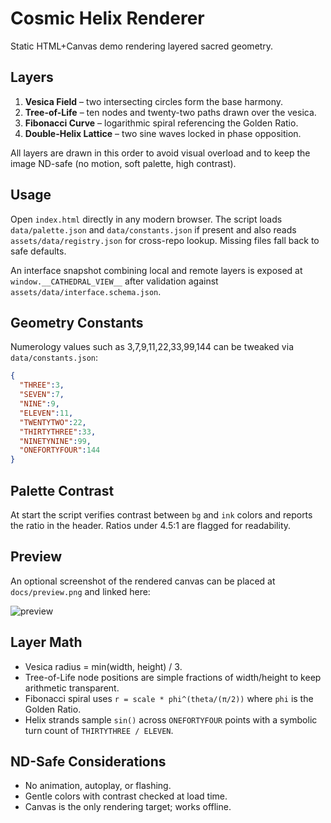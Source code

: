 # Cosmic Helix Renderer

Static HTML+Canvas demo rendering layered sacred geometry.

## Layers
1. **Vesica Field** – two intersecting circles form the base harmony.
2. **Tree-of-Life** – ten nodes and twenty-two paths drawn over the vesica.
3. **Fibonacci Curve** – logarithmic spiral referencing the Golden Ratio.
4. **Double-Helix Lattice** – two sine waves locked in phase opposition.

All layers are drawn in this order to avoid visual overload and to keep the image ND-safe (no motion, soft palette, high contrast).

## Usage
Open `index.html` directly in any modern browser. The script loads `data/palette.json` and `data/constants.json` if present and also reads `assets/data/registry.json` for cross-repo lookup. Missing files fall back to safe defaults.

An interface snapshot combining local and remote layers is exposed at `window.__CATHEDRAL_VIEW__` after validation against `assets/data/interface.schema.json`.

## Geometry Constants
Numerology values such as 3,7,9,11,22,33,99,144 can be tweaked via `data/constants.json`:
```json
{
  "THREE":3,
  "SEVEN":7,
  "NINE":9,
  "ELEVEN":11,
  "TWENTYTWO":22,
  "THIRTYTHREE":33,
  "NINETYNINE":99,
  "ONEFORTYFOUR":144
}
```

## Palette Contrast
At start the script verifies contrast between `bg` and `ink` colors and reports the ratio in the header. Ratios under 4.5:1 are flagged for readability.

## Preview
An optional screenshot of the rendered canvas can be placed at `docs/preview.png` and linked here:

![preview](docs/preview.png)

## Layer Math
- Vesica radius = min(width, height) / 3.
- Tree-of-Life node positions are simple fractions of width/height to keep arithmetic transparent.
- Fibonacci spiral uses `r = scale * phi^(theta/(π/2))` where `phi` is the Golden Ratio.
- Helix strands sample `sin()` across `ONEFORTYFOUR` points with a symbolic turn count of `THIRTYTHREE / ELEVEN`.

## ND-Safe Considerations
- No animation, autoplay, or flashing.
- Gentle colors with contrast checked at load time.
- Canvas is the only rendering target; works offline.
